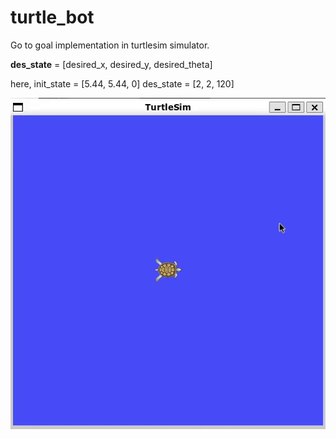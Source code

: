 # turtle_bot
Go to goal implementation in turtlesim simulator.

**des_state** = [desired_x, desired_y, desired_theta]

here, init_state = [5.44, 5.44, 0]   des_state = [2, 2, 120]


![](https://github.com/Ayush1285/turtle_bot/blob/main/gif/turtlesim.gif)

